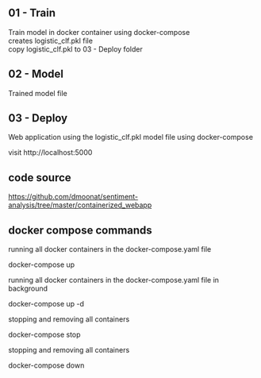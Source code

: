 ## 01 - Train  
  
Train model in docker container using docker-compose  
creates logistic_clf.pkl file  
copy logistic_clf.pkl to 03 - Deploy folder
  

## 02 - Model
  
Trained model file  
  
## 03 - Deploy
  
Web application using the logistic_clf.pkl model file using docker-compose
  
visit http://localhost:5000 


## code source  

https://github.com/dmoonat/sentiment-analysis/tree/master/containerized_webapp  
  
## docker compose commands  
  
running all docker containers in the docker-compose.yaml file

docker-compose up



running all docker containers in the docker-compose.yaml file in background

docker-compose up -d



stopping and removing all containers

docker-compose stop 



stopping and removing all containers

docker-compose down 



